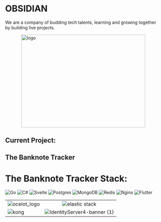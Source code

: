 # **OBSIDIAN**
We are a company of budding tech talents, learning and growing together by building live projects.
<p align="left">
<img src="https://user-images.githubusercontent.com/92952014/169014345-6578d3d2-d1da-4d64-b479-955e55035237.jpeg" 
        alt="logo" 
        width="400" 
        height="300" 
        style="display: block; margin: 0 auto" />
</p>


## Current Project:
<h2> The Banknote Tracker </h2>

# The Banknote Tracker Stack: 
![Go](https://img.shields.io/badge/go-%2300ADD8.svg?style=for-the-badge&logo=go&logoColor=white)
![C#](https://img.shields.io/badge/c%23-%23239120.svg?style=for-the-badge&logo=c-sharp&logoColor=white)
![Svelte](https://img.shields.io/badge/svelte-%23f1413d.svg?style=for-the-badge&logo=svelte&logoColor=white) 
![Postgres](https://img.shields.io/badge/postgres-%23316192.svg?style=for-the-badge&logo=postgresql&logoColor=white)
![MongoDB](https://img.shields.io/badge/MongoDB-%234ea94b.svg?style=for-the-badge&logo=mongodb&logoColor=white) 
![Redis](https://img.shields.io/badge/redis-%23DD0031.svg?style=for-the-badge&logo=redis&logoColor=white)
![Nginx](https://img.shields.io/badge/nginx-%23009639.svg?style=for-the-badge&logo=nginx&logoColor=white)
![Flutter](https://img.shields.io/badge/Flutter-%2302569B.svg?style=for-the-badge&logo=Flutter&logoColor=white)

|         |            |
| ------------- |:-------------:|
|  ![ocelot_logo](https://user-images.githubusercontent.com/92952014/169008675-a0b4bb59-8db8-41d4-837f-73a45e2ec27a.png)            | ![elastic stack](https://user-images.githubusercontent.com/92952014/169008944-45265eb0-f6e1-4580-a8ed-9e1c713a9a84.jpg)     |
![kong](https://user-images.githubusercontent.com/92952014/169009516-314616f5-d9c2-4916-ac2d-212524d24791.jpg) | ![IdentityServer4-banner (1)](https://user-images.githubusercontent.com/92952014/169007734-c432b1a1-b280-406f-ab6a-7de9f2525214.svg)

